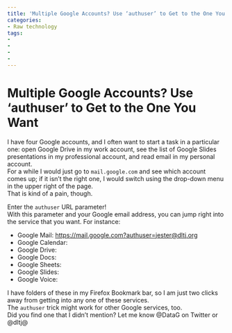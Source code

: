 ```yaml
---
title: 'Multiple Google Accounts? Use ‘authuser’ to Get to the One You Want'
categories:
- Raw technology
tags:
- 
- 
- 
- 
---
```


# Multiple Google Accounts? Use ‘authuser’ to Get to the One You Want

I have four Google accounts, and I often want to start a task in a particular one: open Google Drive in my work account, see the list of Google Slides presentations in my professional account, and read email in my personal account.  
For a while I would just go to `mail.google.com` and see which account comes up; if it isn’t the right one, I would switch using the drop-down menu in the upper right of the page.  
That is kind of a pain, though.

Enter the `authuser` URL parameter!  
With this parameter and your Google email address, you can jump right into the service that you want. 
For instance:

* Google Mail: https://mail.google.com?authuser=jester@dltj.org
* Google Calendar:
* Google Drive:
* Google Docs:
* Google Sheets:
* Google Slides:
* Google Voice:

I have folders of these in my Firefox Bookmark bar, so I am just two clicks away from getting into any one of these services.  
The `authuser` trick might work for other Google services, too.  
Did you find one that I didn’t mention?  Let me know @DataG on Twitter or @dltj@
